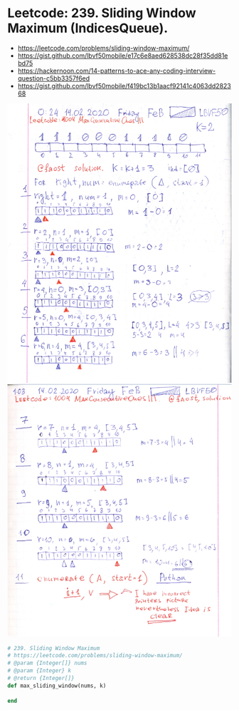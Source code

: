 # Leetcode: 239. Sliding Window Maximum (IndicesQueue).

- https://leetcode.com/problems/sliding-window-maximum/
- https://gist.github.com/lbvf50mobile/e17c6e8aed628538dc28f35dd81ebd75
- https://hackernoon.com/14-patterns-to-ace-any-coding-interview-question-c5bb3357f6ed
- https://gist.github.com/lbvf50mobile/f419bc13b1aacf92141c4063dd282368

![indices queue: part one](indices_queue.png) 
![indices queue: part tow](indices_queue1.png)

```Ruby
# 239. Sliding Window Maximum
# https://leetcode.com/problems/sliding-window-maximum/
# @param {Integer[]} nums
# @param {Integer} k
# @return {Integer[]}
def max_sliding_window(nums, k)
    
end
```